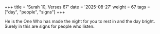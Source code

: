 +++
title = 'Surah 10, Verses 67'
date = '2025-08-27'
weight = 67
tags = ["day", "people", "signs"]
+++

He is the One Who has made the night for you to rest in and the day bright. Surely in this are signs for people who listen.